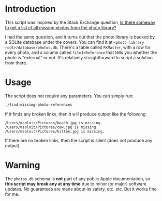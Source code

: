 # Introduction
This script was inspired by the Stack Exchange question, [Is there someway to get a list of all missing photos from the photo library?](https://apple.stackexchange.com/questions/259534/is-there-someway-to-get-a-list-of-all-missing-photos-from-the-photo-library)

I had the same question, and it turns out that the photo library is backed by a SQLite database under the covers.  You can find it at `<photo library root>/database/photos.db`.  There's a table called `RKMaster`, with a row for every photo, and a column called `fileIsReference` that tells you whether the photo is "external" or not.  It's relatively straightforward to script a solution from there.

# Usage
The script does not require any parameters.  You can simply run:

```bash
./find-missing-photo-references
```

If it finds any broken links, then it will produce output like the following:

```
/Users/msolnit/Pictures/beach.jpg is missing.
/Users/msolnit/Pictures/cow.jpg is missing.
/Users/msolnit/Pictures/kitten.jpg is missing.
```

If there are no broken links, then the script is silent (does not produce any output).

# Warning
The `photos.db` schema is **not** part of any public Apple documentation, so **this script may break any at any time** due to minor (or major) software updates.  No guarantees are made about its safety, etc. etc.  But it works fine for me.
